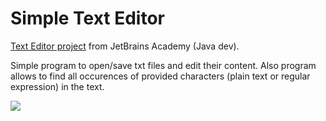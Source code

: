# Simple Text Editor
[Text Editor project](https://hyperskill.org/projects/38?track=1) from JetBrains Academy (Java dev).

Simple program to open/save txt files and edit their content.
Also program allows to find all occurences of provided characters (plain text or regular expression) in the text.

![](demonstration.gif)
